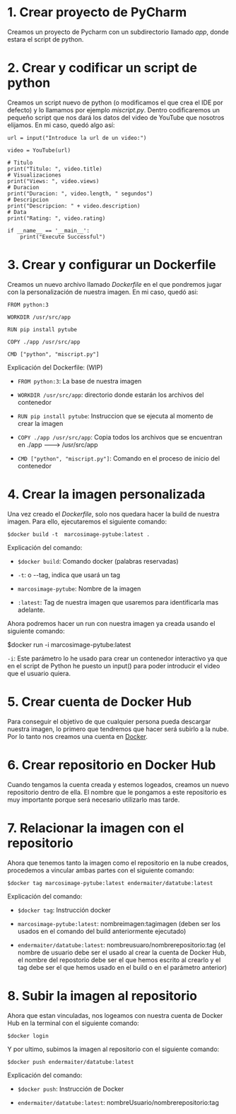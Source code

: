 # 1. Crear proyecto de PyCharm

   Creamos un proyecto de Pycharm con un subdirectorio llamado *app*, donde estara el script de python.

# 2. Crear y codificar un script de python

   Creamos un script nuevo de python (o modificamos el que crea el IDE por defecto) y lo llamamos por ejemplo *miscript.py*. Dentro codificaremos un pequeño script que nos dará los datos del video de YouTube que nosotros elijamos. En mi caso, quedó algo así:

```
url = input("Introduce la url de un video:")

video = YouTube(url)

# Titulo
print("Titulo: ", video.title)
# Visualizaciones
print("Views: ", video.views)
# Duracion
print("Duracion: ", video.length, " segundos")
# Descripcion
print("Descripcion: " + video.description)
# Data
print("Rating: ", video.rating)

if __name__ == '__main__':
    print("Execute Successful")
```

# 3. Crear y configurar un Dockerfile

Creamos un nuevo archivo llamado *Dockerfile* en el que pondremos jugar con la personalización de nuestra imagen. En mi caso, quedó asi:

```
FROM python:3

WORKDIR /usr/src/app

RUN pip install pytube

COPY ./app /usr/src/app

CMD ["python", "miscript.py"]
```
Explicación del Dockerfile: (WIP)

* ``FROM python:3``: La base de nuestra imagen

* ``WORKDIR /usr/src/app``: directorio donde estarán los archivos del contenedor

* ``RUN pip install pytube``: Instruccion que se ejecuta al momento de crear la imagen

* ``COPY ./app /usr/src/app``: Copia todos los archivos que se encuentran en ./app ---> /usr/src/app

* ``CMD ["python", "miscript.py"]``: Comando en el proceso de inicio del contenedor


# 4. Crear la imagen personalizada

  Una vez creado el *Dockerfile*, solo nos quedara hacer la build de nuestra imagen. Para ello, ejecutaremos el siguiente comando:

   ``$docker build -t  marcosimage-pytube:latest .``

Explicación del comando:

* ``$docker build``: Comando docker (palabras reservadas)

* ``-t``: o --tag, indica que usará un tag

* ``marcosimage-pytube``: Nombre de la imagen

* ``:latest``: Tag de nuestra imagen que usaremos para identificarla mas adelante.

Ahora podremos hacer un run con nuestra imagen ya creada usando el siguiente comando:

$docker run -i marcosimage-pytube:latest

``-i``: Este parámetro lo he usado para crear un contenedor interactivo ya que en el script de Python  he puesto un input() para poder introducir el video que el usuario quiera.

# 5. Crear cuenta de Docker Hub

Para conseguir el objetivo de que cualquier persona pueda descargar nuestra imagen, lo primero que tendremos que hacer será subirlo a la nube. Por lo tanto nos creamos una cuenta en [Docker](https://hub.docker.com/).

# 6. Crear repositorio en Docker Hub

Cuando tengamos la cuenta creada y estemos logeados, creamos un nuevo repositorio dentro de ella. El nombre que le pongamos a este repositorio es muy importante porque será necesario utilizarlo mas tarde.

# 7. Relacionar la imagen con el repositorio

Ahora que tenemos tanto la imagen como el repositorio en la nube creados, procedemos a vincular ambas partes con el siguiente comando:

``$docker tag marcosimage-pytube:latest endermaiter/datatube:latest``

Explicación del comando:

* ``$docker tag``: Instrucción docker

* ``marcosimage-pytube:latest``: nombreimagen:tagimagen (deben ser los usados en el comando del build anteriormente ejecutado)

* ``endermaiter/datatube:latest``: nombreusuaro/nombrerepositorio:tag (el nombre de usuario debe ser el usado al crear la cuenta de Docker Hub, el nombre del repostorio debe ser el que hemos escrito al crearlo y el tag debe ser el que hemos usado en el build o en el parámetro anterior)

# 8. Subir la imagen al repositorio

Ahora que estan vinculadas, nos logeamos con nuestra cuenta de Docker Hub en la terminal con el siguiente comando:

``$docker login``

Y por ultimo, subimos la imagen al repositorio con el siguiente comando:

``$docker push endermaiter/datatube:latest``

Explicación del comando:

* ``$docker push``: Instrucción de Docker

* ``endermaiter/datatube:latest``: nombreUsuario/nombrerepositorio:tag
